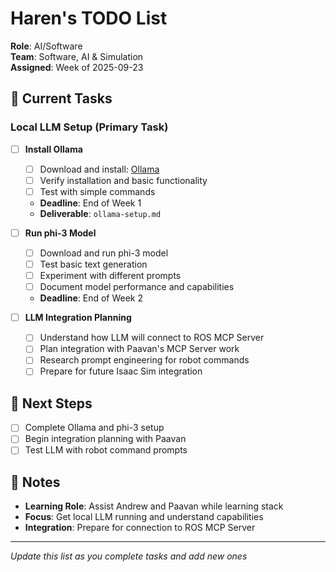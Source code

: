 # Haren's TODO List

**Role**: AI/Software  
**Team**: Software, AI & Simulation  
**Assigned**: Week of 2025-09-23

## 🎯 Current Tasks

### Local LLM Setup (Primary Task)
- [ ] **Install Ollama**
  - [ ] Download and install: [Ollama](https://ollama.ai/)
  - [ ] Verify installation and basic functionality
  - [ ] Test with simple commands
  - **Deadline**: End of Week 1
  - **Deliverable**: `ollama-setup.md`

- [ ] **Run phi-3 Model**
  - [ ] Download and run phi-3 model
  - [ ] Test basic text generation
  - [ ] Experiment with different prompts
  - [ ] Document model performance and capabilities
  - **Deadline**: End of Week 2

- [ ] **LLM Integration Planning**
  - [ ] Understand how LLM will connect to ROS MCP Server
  - [ ] Plan integration with Paavan's MCP Server work
  - [ ] Research prompt engineering for robot commands
  - [ ] Prepare for future Isaac Sim integration

## 🔄 Next Steps
- [ ] Complete Ollama and phi-3 setup
- [ ] Begin integration planning with Paavan
- [ ] Test LLM with robot command prompts

## 📝 Notes
- **Learning Role**: Assist Andrew and Paavan while learning stack
- **Focus**: Get local LLM running and understand capabilities
- **Integration**: Prepare for connection to ROS MCP Server

---

*Update this list as you complete tasks and add new ones*
